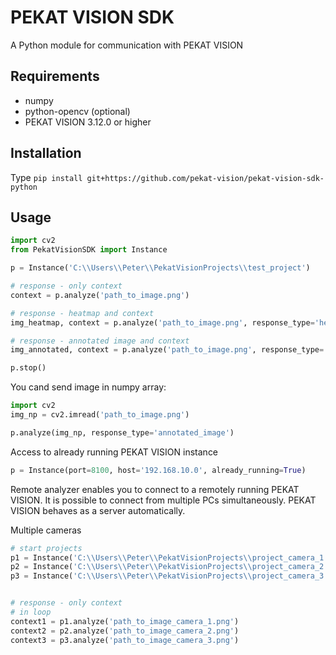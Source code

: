 # PEKAT VISION SDK

A Python module for communication with PEKAT VISION

## Requirements

* numpy
* python-opencv (optional)
* PEKAT VISION 3.12.0 or higher


## Installation
Type `pip install git+https://github.com/pekat-vision/pekat-vision-sdk-python`

## Usage

```python
import cv2
from PekatVisionSDK import Instance

p = Instance('C:\\Users\\Peter\\PekatVisionProjects\\test_project')

# response - only context
context = p.analyze('path_to_image.png')

# response - heatmap and context
img_heatmap, context = p.analyze('path_to_image.png', response_type='heatmap')

# response - annotated image and context
img_annotated, context = p.analyze('path_to_image.png', response_type='annotated_image')

p.stop()
```

You cand send image in numpy array:

```python
import cv2
img_np = cv2.imread('path_to_image.png')

p.analyze(img_np, response_type='annotated_image')
```

Access to already running PEKAT VISION instance
```python
p = Instance(port=8100, host='192.168.10.0', already_running=True)
```

Remote analyzer enables you to connect to a remotely running PEKAT VISION. It is possible to connect from multiple PCs simultaneously. PEKAT VISION behaves as a server automatically.

Multiple cameras
```python
# start projects
p1 = Instance('C:\\Users\\Peter\\PekatVisionProjects\\project_camera_1')
p2 = Instance('C:\\Users\\Peter\\PekatVisionProjects\\project_camera_2')
p3 = Instance('C:\\Users\\Peter\\PekatVisionProjects\\project_camera_3')


# response - only context 
# in loop
context1 = p1.analyze('path_to_image_camera_1.png')
context2 = p2.analyze('path_to_image_camera_2.png')
context3 = p3.analyze('path_to_image_camera_3.png')
```
